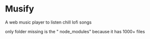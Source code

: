 # Musify
A web music player to listen chill lofi songs



only folder missing is the " node_modules" because it has 1000+ files


